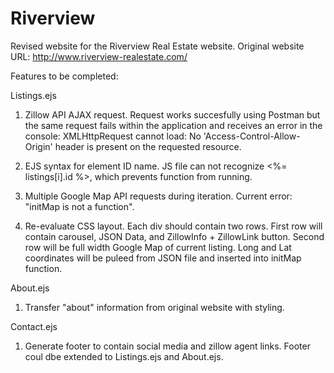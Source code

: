 # Riverview
Revised website for the Riverview Real Estate website. 
Original website URL: http://www.riverview-realestate.com/

Features to be completed:

Listings.ejs

1. Zillow API AJAX request. Request works succesfully using Postman but the same request fails within the application
and receives an error in the console: XMLHttpRequest cannot load: No 'Access-Control-Allow-Origin' header is present on the 
requested resource.

2. EJS syntax for element ID name. JS file can not recognize <%= listings[i].id %>, which prevents function from running.

3. Multiple Google Map API requests during iteration. Current error: "initMap is not a function".

4. Re-evaluate CSS layout. Each div should contain two rows. First row will contain carousel, JSON Data, and ZillowInfo + ZillowLink button.
   Second row will be full width Google Map of current listing. Long and Lat coordinates will be puleed from JSON file and inserted into
   initMap function.
   
About.ejs

1. Transfer "about" information from original website with styling.


Contact.ejs

1. Generate footer to contain social media and zillow agent links. Footer coul dbe extended to Listings.ejs and About.ejs.
